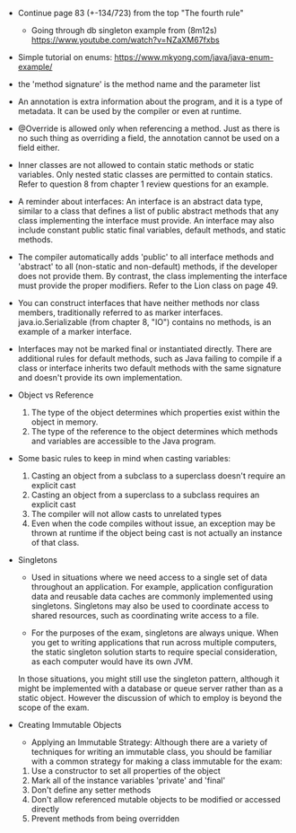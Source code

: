 - Continue page 83 (+-134/723) from the top "The fourth rule" 
    - Going through db singleton example from (8m12s) https://www.youtube.com/watch?v=NZaXM67fxbs
- Simple tutorial on enums: https://www.mkyong.com/java/java-enum-example/ 
    
- the 'method signature' is the method name and the parameter list     

- An annotation is extra information about the program, and it is a type of metadata. It can be used by the compiler or even at runtime.

- @Override is allowed only when referencing a method. Just as there is no such thing as overriding a field, the annotation cannot be used on a field either.

- Inner classes are not allowed to contain static methods or static variables. Only nested static classes are permitted to contain statics. Refer to question 8 from chapter 1 review questions for an example.

- A reminder about interfaces: An interface is an abstract data type, similar to a class that defines a list of public abstract methods that any class implementing the interface must provide. An interface may also include constant public static final variables, default methods, and static methods. 

- The compiler automatically adds 'public' to all interface methods and 'abstract' to all (non-static and non-default) methods, if the developer does not provide them. By contrast, the class implementing the interface must provide the proper modifiers. Refer to the Lion class on page 49.

- You can construct interfaces that have neither methods nor class members, traditionally referred to as marker interfaces. java.io.Serializable (from chapter 8, "IO") contains no methods, is an example of a marker interface.

- Interfaces may not be marked final or instantiated directly. There are additional rules for default methods, such as Java failing to compile if a class or interface inherits two default methods with the same signature and doesn't provide its own implementation.

- Object vs Reference
    1) The type of the object determines which properties exist within the object in memory.
    2) The type of the reference to the object determines which methods and variables are 
       accessible to the Java program.
       
- Some basic rules to keep in mind when casting variables:
    1) Casting an object from a subclass to a superclass doesn't require an explicit cast
    2) Casting an object from a superclass to a subclass requires an explicit cast
    3) The compiler will not allow casts to unrelated types
    4) Even when the code compiles without issue, an exception may be thrown at runtime if
       the object being cast is not actually an instance of that class.
       
- Singletons
    - Used in situations where we need access to a single set of data throughout an application. For example,
    application configuration data and reusable data caches are commonly implemented using singletons.
    Singletons may also be used to coordinate access to shared resources, such as coordinating write access
    to a file.
    
    - For the purposes of the exam, singletons are always unique. When you get to writing applications that
    run across multiple computers, the static singleton solution starts to require special consideration, as
    each computer would have its own JVM.
    
    In those situations, you might still use the singleton pattern, although it might be implemented with a 
    database or queue server rather than as a static object. However the discussion of which to employ is 
    beyond the scope of the exam.
    
- Creating Immutable Objects 
    - Applying an Immutable Strategy:
    Although there are a variety of techniques for writing an immutable class, you should be familiar with 
    a common strategy for making a class immutable for the exam:
    1) Use a constructor to set all properties of the object
    2) Mark all of the instance variables 'private' and 'final'
    3) Don't define any setter methods
    4) Don't allow referenced mutable objects to be modified or accessed directly
    5) Prevent methods from being overridden

<!-- Parking lot -->

<!-- //Parking lot -->
